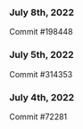 ### July 8th, 2022

Commit #198448

### July 5th, 2022

Commit #314353


### July 4th, 2022

Commit #72281
